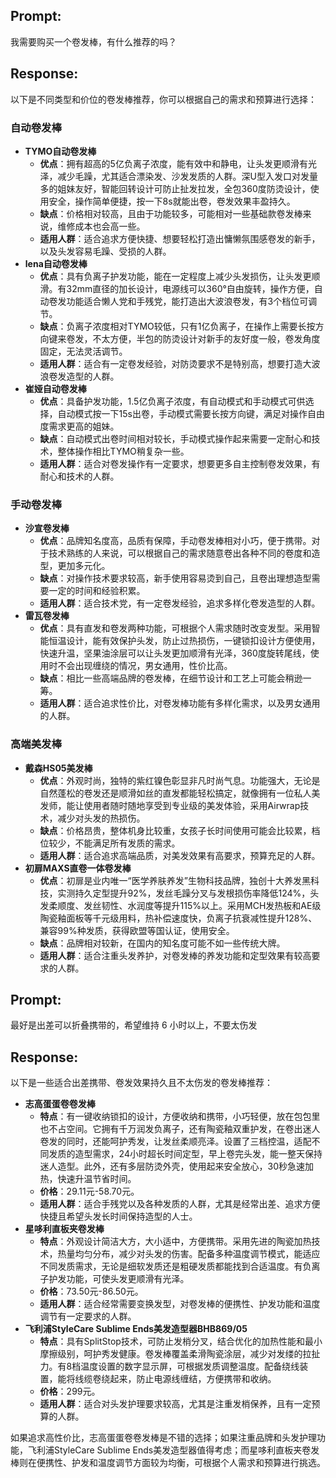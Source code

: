 ## Prompt:
我需要购买一个卷发棒，有什么推荐的吗？

## Response:
以下是不同类型和价位的卷发棒推荐，你可以根据自己的需求和预算进行选择：

### 自动卷发棒
- **TYMO自动卷发棒**
    - **优点**：拥有超高的5亿负离子浓度，能有效中和静电，让头发更顺滑有光泽，减少毛躁，尤其适合漂染发、沙发发质的人群。深U型入发口对发量多的姐妹友好，智能回转设计可防止扯发拉发，全包360度防烫设计，使用安全，操作简单便捷，按一下8s就能出卷，卷发效果丰盈持久。
    - **缺点**：价格相对较高，且由于功能较多，可能相对一些基础款卷发棒来说，维修成本也会高一些。
    - **适用人群**：适合追求方便快捷、想要轻松打造出慵懒氛围感卷发的新手，以及头发容易毛躁、受损的人群。
- **lena自动卷发棒**
    - **优点**：具有负离子护发功能，能在一定程度上减少头发损伤，让头发更顺滑。有32mm直径的加长设计，电源线可以360°自由旋转，操作方便，自动卷发功能适合懒人党和手残党，能打造出大波浪卷发，有3个档位可调节。
    - **缺点**：负离子浓度相对TYMO较低，只有1亿负离子，在操作上需要长按方向键来卷发，不太方便，半包的防烫设计对新手的友好度一般，卷发角度固定，无法灵活调节。
    - **适用人群**：适合有一定卷发经验，对防烫要求不是特别高，想要打造大波浪卷发造型的人群。
- **崔娅自动卷发棒**
    - **优点**：具备护发功能，1.5亿负离子浓度，有自动模式和手动模式可供选择，自动模式按一下15s出卷，手动模式需要长按方向键，满足对操作自由度需求更高的姐妹。
    - **缺点**：自动模式出卷时间相对较长，手动模式操作起来需要一定耐心和技术，整体操作相比TYMO稍复杂一些。
    - **适用人群**：适合对卷发操作有一定要求，想要更多自主控制卷发效果，有耐心和技术的人群。

### 手动卷发棒
- **沙宣卷发棒**
    - **优点**：品牌知名度高，品质有保障，手动卷发棒相对小巧，便于携带。对于技术熟练的人来说，可以根据自己的需求随意卷出各种不同的卷度和造型，更加多元化。
    - **缺点**：对操作技术要求较高，新手使用容易烫到自己，且卷出理想造型需要一定的时间和经验积累。
    - **适用人群**：适合技术党，有一定卷发经验，追求多样化卷发造型的人群。
- **雷瓦卷发棒**
    - **优点**：具有直发和卷发两种功能，可根据个人需求随时改变发型。采用智能恒温设计，能有效保护头发，防止过热损伤，一键锁扣设计方便使用，快速升温，坚果油涂层可以让头发更加顺滑有光泽，360度旋转尾线，使用时不会出现缠绕的情况，男女通用，性价比高。
    - **缺点**：相比一些高端品牌的卷发棒，在细节设计和工艺上可能会稍逊一筹。
    - **适用人群**：适合追求性价比，对卷发棒功能有多样化需求，以及男女通用的人群。

### 高端美发棒
- **戴森HS05美发棒**
    - **优点**：外观时尚，独特的紫红镍色彰显非凡时尚气息。功能强大，无论是自然蓬松的卷发还是顺滑如丝的直发都能轻松搞定，就像拥有一位私人美发师，能让使用者随时随地享受到专业级的美发体验，采用Airwrap技术，减少对头发的热损伤。
    - **缺点**：价格昂贵，整体机身比较重，女孩子长时间使用可能会比较累，档位较少，不能满足所有发质的需求。
    - **适用人群**：适合追求高端品质，对美发效果有高要求，预算充足的人群。
- **初扉MAXS直卷一体卷发棒**
    - **优点**：初扉是业内唯一“医学养肤养发”生物科技品牌，独创十大养发黑科技，实测持久定型提升92%，发丝毛躁分叉与发根损伤率降低124%，头发柔顺度、发丝韧性、水润度等提升115%以上。采用MCH发热板和AE级陶瓷釉面板等千元级用料，热补偿速度快，负离子抗衰减性提升128%、兼容99%种发质，获得欧盟等国认证，使用安全。
    - **缺点**：品牌相对较新，在国内的知名度可能不如一些传统大牌。
    - **适用人群**：适合注重头发养护，对卷发棒的养发功能和定型效果有较高要求的人群。


## Prompt:
最好是出差可以折叠携带的，希望维持 6 小时以上，不要太伤发

## Response:
以下是一些适合出差携带、卷发效果持久且不太伤发的卷发棒推荐：
- **志高蛋蛋卷卷发棒**
    - **特点**：有一键收纳锁扣的设计，方便收纳和携带，小巧轻便，放在包包里也不占空间。它拥有千万润发负离子，还有陶瓷釉双重护发，在卷出迷人卷发的同时，还能呵护秀发，让发丝柔顺亮泽。设置了三档控温，适配不同发质的造型需求，24小时超长时间定型，早上卷完头发，能一整天保持迷人造型。此外，还有多层防烫外壳，使用起来安全放心，30秒急速加热，快速升温节省时间。
    - **价格**：29.11元-58.70元。
    - **适用人群**：适合手残党以及各种发质的人群，尤其是经常出差、追求方便快捷且希望头发长时间保持造型的人士。
- **星哆利直板夹卷发棒**
    - **特点**：外观设计简洁大方，大小适中，方便携带。采用先进的陶瓷加热技术，热量均匀分布，减少对头发的伤害。配备多种温度调节模式，能适应不同发质需求，无论是细软发质还是粗硬发质都能找到合适温度。有负离子护发功能，可使头发更顺滑有光泽。
    - **价格**：73.50元-86.50元。
    - **适用人群**：适合经常需要变换发型，对卷发棒的便携性、护发功能和温度调节有一定要求的人群。
- **飞利浦StyleCare Sublime Ends美发造型器BHB869/05**
    - **特点**：具有SplitStop技术，可防止发梢分叉，结合优化的加热性能和最小摩擦级别，呵护秀发健康。卷发棒覆盖柔滑陶瓷涂层，减少对发缕的拉扯力。有8档温度设置的数字显示屏，可根据发质调整温度。配备绕线装置，能将线缆卷绕起来，防止电源线缠结，方便携带和收纳。
    - **价格**：299元。
    - **适用人群**：适合对头发护理要求较高，尤其是注重发梢保养，且有一定预算的人群。

如果追求高性价比，志高蛋蛋卷卷发棒是不错的选择；如果注重品牌和头发护理功能，飞利浦StyleCare Sublime Ends美发造型器值得考虑；而星哆利直板夹卷发棒则在便携性、护发和温度调节方面较为均衡，可根据个人需求和预算进行挑选。
